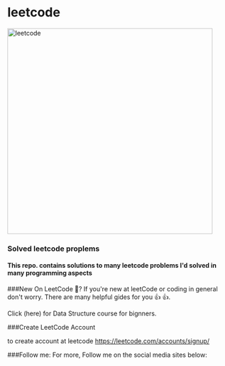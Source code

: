 # leetcode
<img width="462" alt="leetcode" src="https://user-images.githubusercontent.com/75845807/209070467-eedfbc7a-91df-435d-86f4-7403ca307f72.png">


### Solved leetcode proplems

<h4> This repo. contains solutions to many leetcode problems I'd solved in many programming aspects</h4>

###New On LeetCode :thinking:?
If you're new at leetCode or coding in general don't worry. There are many helpful gides for you :+1:
:thumbsup:.

Click (here) for Data Structure course for bignners. 

###Create LeetCode Account

to create account at leetcode https://leetcode.com/accounts/signup/

###Follow me:
For more, Follow me on the social media sites below:
<div id="icons">
  <a href="https://www.twitter.com/" ><i class="fa-brands fa-twitter"></i></a>&nbsp;
  <a href="https://www.linkedin.com/"><i class="fa-brands fa-linkedin-in"></i></a>&nbsp;
</div>
